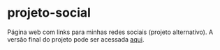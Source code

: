 # projeto-social
 Página web com links para minhas redes sociais (projeto alternativo). A versão final do projeto pode ser acessada <a href="https://luizfernandolpp.github.io/projeto-social/">aqui</a>.
